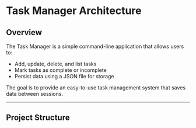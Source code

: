 # Task Manager Architecture

## Overview
The Task Manager is a simple command-line application that allows users to:
- Add, update, delete, and list tasks  
- Mark tasks as complete or incomplete  
- Persist data using a JSON file for storage  

The goal is to provide an easy-to-use task management system that saves data between sessions.

---

## Project Structure


